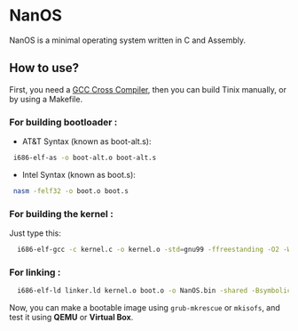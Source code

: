 # NanOS
NanOS is a minimal operating system written in C and Assembly.

## How to use?
First, you need a [GCC Cross Compiler](http://wiki.osdev.org/GCC_Cross-Compiler), then you
can build Tinix manually, or by using a Makefile.

### For building bootloader :

* AT&T Syntax (known as boot-alt.s):

```bash
 i686-elf-as -o boot-alt.o boot-alt.s
```

* Intel Syntax (known as boot.s):

```bash
 nasm -felf32 -o boot.o boot.s
```
### For building the kernel :

Just type this:

```bash
  i686-elf-gcc -c kernel.c -o kernel.o -std=gnu99 -ffreestanding -O2 -Wall -Wextra
```

### For linking :
```bash
  i686-elf-ld linker.ld kernel.o boot.o -o NanOS.bin -shared -Bsymbolic
```
Now, you can make a bootable image using `grub-mkrescue` or `mkisofs`, and
test it using __QEMU__ or __Virtual Box__.
